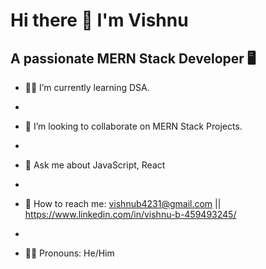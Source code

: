  #                                                            Hi there 👋 I'm Vishnu
 
   ## A passionate MERN Stack Developer 🖥️


- 👨‍🎓 I’m currently learning DSA.

- 
- 👯 I’m looking to collaborate on MERN Stack Projects.

- 
- 🥇 Ask me about JavaScript, React

- 
- 📵 How to reach me: vishnub4231@gmail.com || https://www.linkedin.com/in/vishnu-b-459493245/

- 
- 🙇‍♂ Pronouns: He/Him

